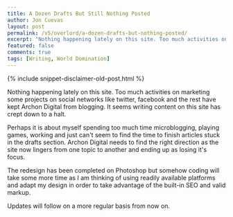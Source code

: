 ```yaml
---
title: A Dozen Drafts But Still Nothing Posted
author: Jon Cuevas
layout: post
permalink: /v5/overlord/a-dozen-drafts-but-nothing-posted/
excerpt: "Nothing happening lately on this site. Too much activities on marketing some projects on social networks like twitter, facebook and the rest have kept Archon Digital from blogging. It seems writing content on this site has crept down to a halt."
featured: false
comments: true
tags: [Writing, World Domination]
---
```

{% include snippet-disclaimer-old-post.html %}

Nothing happening lately on this site. Too much activities on marketing some projects on social networks like twitter, facebook and the rest have kept Archon Digital from blogging. It seems writing content on this site has crept down to a halt.

Perhaps it is about myself spending too much time microblogging, playing games, working and just can't seem to find the time to finish articles stuck in the drafts section. Archon Digital needs to find the right direction as the site now lingers from one topic to another and ending up as losing it's focus.

The redesign has been completed on Photoshop but somehow coding will take some more time as I am thinking of using readily available platforms and adapt my design in order to take advantage of the built-in SEO and valid markup.

Updates will follow on a more regular basis from now on.